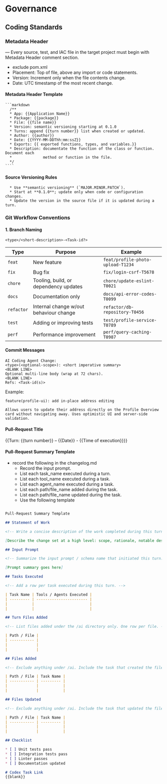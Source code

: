 # Governance


## Coding Standards

### Metadata Header

— Every source, test, and IAC file in the target project must begin with Metadata Header comment section.
- exclude pom.xml
- Placement: Top of file, above any import or code statements.
- Version: Increment only when the file contents change.
- Date: UTC timestamp of the most recent change.


#### Metadata Header Template
    ```markdown
      /**
      * App: {{Application Name}}
      * Package: {{package}}
      * File: {{file name}}
      * Version: semantic versioning starting at 0.1.0
      * Turns: append {{turn number}} list when created or updated.
      * Author: {{author}}
      * Date: {{YYYY-MM-DDThh:mm:ssZ}}
      * Exports: {{ exported functions, types, and variables.}}
      * Description: documentate the function of the class or function. Document each
      *              method or function in the file.
      */
    ````

#### Source Versioning Rules

      * Use **semantic versioning** (`MAJOR.MINOR.PATCH`).
      * Start at **0.1.0**; update only when code or configuration changes.
      * Update the version in the source file if it is updated during a turn.

### Git Workflow Conventions

#### 1. Branch Naming

```
<type>/<short-description>-<Task-id?>
```

| Type       | Purpose                                | Example                           |
| ---------- | -------------------------------------- | --------------------------------- |
| `feat`     | New feature                            | `feat/profile-photo-upload-T1234` |
| `fix`      | Bug fix                                | `fix/login-csrf-T5678`            |
| `chore`    | Tooling, build, or dependency updates  | `chore/update-eslint-T0021`       |
| `docs`     | Documentation only                     | `docs/api-error-codes-T0099`      |
| `refactor` | Internal change w/out behaviour change | `refactor/db-repository-T0456`    |
| `test`     | Adding or improving tests              | `test/profile-service-T0789`      |
| `perf`     | Performance improvement                | `perf/query-caching-T0987`        |



#### Commit Messages 

```
AI Coding Agent Change:
<type>(<optional-scope>): <short imperative summary>
<BLANK LINE>
Optional multi-line body (wrap at 72 chars).
<BLANK LINE>
Refs: <Task-id(s)>
```

Example:

```
feature(profile-ui): add in-place address editing

Allows users to update their address directly on the Profile Overview
card without navigating away. Uses optimistic UI and server-side
validation.

```

#### Pull-Request Title

{{Turn: {{turn number}}  – {{Date}} - {{Time of execution}}}}


#### Pull-Request Summary Template
- record the following in the changelog.md
    - Record the input prompt.
    - List each task_name executed during a turn.
    - List each tool_name executed during a task.
    - List each agent_name executed during a task.
    - List each path/file_name added during the task.
    - List each path/file_name updated during the task.
    - Use the following template

```markdown

Pull-Request Summary Template

## Statement of Work

<!-- Write a concise description of the work completed during this turn. -->

[Describe the change set at a high level: scope, rationale, notable design decisions.]

## Input Prompt

<!-- Summarize the input prompt / schema name that initiated this turn. -->

[Prompt summary goes here]

## Tasks Executed

<!-- Add a row per task executed during this turn. -->

| Task Name | Tools / Agents Executed |
| --------- | ----------------------- |
|           |                         |
|           |                         |

## Turn Files Added

<!-- List files added under the /ai directory only. One row per file. -->

| Path / File |
| ----------- |
|             |
|             |

## Files Added

<!-- Exclude anything under /ai. Include the task that created the file. -->

| Path / File | Task Name |
| ----------- | --------- |
|             |           |
|             |           |

## Files Updated

<!-- Exclude anything under /ai. Include the task that updated the file. -->

| Path / File | Task Name |
| ----------- | --------- |
|             |           |
|             |           |

## Checklist

* [ ] Unit tests pass
* [ ] Integration tests pass
* [ ] Linter passes
* [ ] Documentation updated

# Codex Task Link
{{blank}}
```

